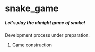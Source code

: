 # snake_game


##### Let's play the almight game of snake!
Development process under preparation.

1. Game construction